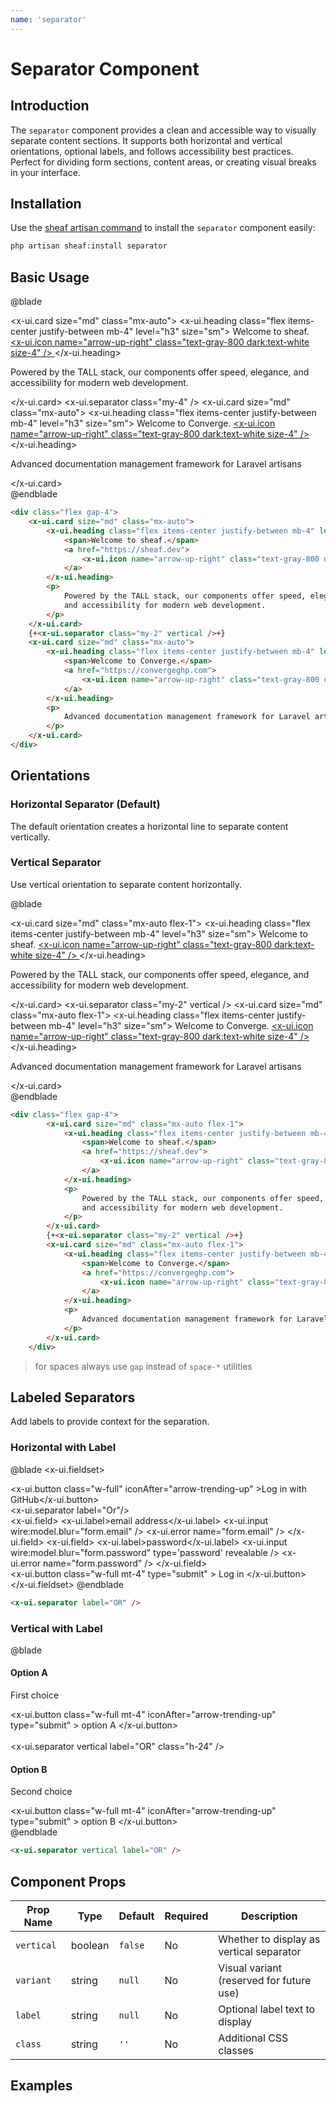 ```yaml
---
name: 'separator'
---
```


# Separator Component

## Introduction

The `separator` component provides a clean and accessible way to visually separate content sections. It supports both horizontal and vertical orientations, optional labels, and follows accessibility best practices. Perfect for dividing form sections, content areas, or creating visual breaks in your interface.

## Installation

Use the [sheaf artisan command](/docs/guides/installation#content-component-management) to install the `separator` component easily:

```bash
php artisan sheaf:install separator
```
## Basic Usage


@blade
<x-demo class="max-w-md">
    <div class="">
        <x-ui.card size="md" class="mx-auto">
            <x-ui.heading class="flex items-center justify-between mb-4" level="h3" size="sm">
                <span>Welcome to sheaf.</span>
                <a href="https://sheaf.dev">
                    <x-ui.icon name="arrow-up-right" class="text-gray-800 dark:text-white size-4" />
                </a>
            </x-ui.heading>
            <p>
                Powered by the TALL stack, our components offer speed, elegance,
                and accessibility for modern web development. 
            </p>
        </x-ui.card>
        <x-ui.separator class="my-4" />
        <x-ui.card size="md" class="mx-auto">
            <x-ui.heading class="flex items-center justify-between mb-4" level="h3" size="sm">
                <span>Welcome to Converge.</span>
                <a href="https://convergeghp.com">
                    <x-ui.icon name="arrow-up-right" class="text-gray-800 dark:text-white size-4" />
                </a>
            </x-ui.heading>
            <p>
                Advanced documentation management framework for Laravel artisans  
            </p>
        </x-ui.card>
    </div>
</x-demo>
@endblade

```html
<div class="flex gap-4">
    <x-ui.card size="md" class="mx-auto">
        <x-ui.heading class="flex items-center justify-between mb-4" level="h3" size="sm">
            <span>Welcome to sheaf.</span>
            <a href="https://sheaf.dev">
                <x-ui.icon name="arrow-up-right" class="text-gray-800 dark:text-white size-4" />
            </a>
        </x-ui.heading>
        <p>
            Powered by the TALL stack, our components offer speed, elegance,
            and accessibility for modern web development. 
        </p>
    </x-ui.card>
    {+<x-ui.separator class="my-2" vertical />+}
    <x-ui.card size="md" class="mx-auto">
        <x-ui.heading class="flex items-center justify-between mb-4" level="h3" size="sm">
            <span>Welcome to Converge.</span>
            <a href="https://convergeghp.com">
                <x-ui.icon name="arrow-up-right" class="text-gray-800 dark:text-white size-4" />
            </a>
        </x-ui.heading>
        <p>
            Advanced documentation management framework for Laravel artisans  
        </p>
    </x-ui.card>
</div>
```



## Orientations

### Horizontal Separator (Default)

The default orientation creates a horizontal line to separate content vertically.

### Vertical Separator

Use vertical orientation to separate content horizontally.

@blade
<x-demo class="w-full">
    <div class="flex gap-4">
        <x-ui.card size="md" class="mx-auto flex-1">
            <x-ui.heading class="flex items-center justify-between mb-4" level="h3" size="sm">
                <span>Welcome to sheaf.</span>
                <a href="https://sheaf.dev">
                    <x-ui.icon name="arrow-up-right" class="text-gray-800 dark:text-white size-4" />
                </a>
            </x-ui.heading>
            <p>
                Powered by the TALL stack, our components offer speed, elegance,
                and accessibility for modern web development. 
            </p>
        </x-ui.card>
        <x-ui.separator class="my-2" vertical />
        <x-ui.card size="md" class="mx-auto flex-1">
            <x-ui.heading class="flex items-center justify-between mb-4" level="h3" size="sm">
                <span>Welcome to Converge.</span>
                <a href="https://convergeghp.com">
                    <x-ui.icon name="arrow-up-right" class="text-gray-800 dark:text-white size-4" />
                </a>
            </x-ui.heading>
            <p>
                Advanced documentation management framework for Laravel artisans  
            </p>
        </x-ui.card>
    </div>
</x-demo>
@endblade

```html
<div class="flex gap-4">
        <x-ui.card size="md" class="mx-auto flex-1">
            <x-ui.heading class="flex items-center justify-between mb-4" level="h3" size="sm">
                <span>Welcome to sheaf.</span>
                <a href="https://sheaf.dev">
                    <x-ui.icon name="arrow-up-right" class="text-gray-800 dark:text-white size-4" />
                </a>
            </x-ui.heading>
            <p>
                Powered by the TALL stack, our components offer speed, elegance,
                and accessibility for modern web development. 
            </p>
        </x-ui.card>
        {+<x-ui.separator class="my-2" vertical />+}
        <x-ui.card size="md" class="mx-auto flex-1">
            <x-ui.heading class="flex items-center justify-between mb-4" level="h3" size="sm">
                <span>Welcome to Converge.</span>
                <a href="https://convergeghp.com">
                    <x-ui.icon name="arrow-up-right" class="text-gray-800 dark:text-white size-4" />
                </a>
            </x-ui.heading>
            <p>
                Advanced documentation management framework for Laravel artisans  
            </p>
        </x-ui.card>
    </div>
```
> for spaces always use `gap` instead of `space-*`  utilities

## Labeled Separators

Add labels to provide context for the separation.

### Horizontal with Label

@blade
<x-demo class="max-w-md">
    <x-ui.fieldset>
    <div class="w-full text-center">
        <x-ui.button
            class="w-full"
            iconAfter="arrow-trending-up"
        >Log in with GitHub</x-ui.button>
    </div>
    <x-ui.separator label="Or"/>
    <div class="space-y-4">
        <x-ui.field>
            <x-ui.label>email address</x-ui.label>
            <x-ui.input
                wire:model.blur="form.email"
            />
            <x-ui.error name="form.email" />
        </x-ui.field>
        <x-ui.field>
            <x-ui.label>password</x-ui.label>
            <x-ui.input
                wire:model.blur="form.password"
                type='password'
                revealable
            />
            <x-ui.error name="form.password" />
        </x-ui.field>
    </div>
    <x-ui.button 
        class="w-full mt-4"
        type="submit"
    >
        Log in
    </x-ui.button>
    </x-ui.fieldset>
</x-demo>
@endblade

```html
<x-ui.separator label="OR" />
```

### Vertical with Label

@blade
<x-demo class="w-full">
    <div class="flex items-center justify-center gap-6 py-8">
        <div class="text-center">
            <h4 class="font-medium">Option A</h4>
            <p class="text-sm text-gray-600">First choice</p>
            <x-ui.button 
                class="w-full mt-4"
                iconAfter="arrow-trending-up"
                type="submit"
            >
                option A
            </x-ui.button>
        </div>  
        <x-ui.separator vertical label="OR" class="h-24" />
        <div class="text-center">
            <h4 class="font-medium">Option B</h4>
            <p class="text-sm text-gray-600">Second choice</p>
           <x-ui.button 
                class="w-full mt-4"
                iconAfter="arrow-trending-up"
                type="submit"
            >
                option B 
            </x-ui.button>
        </div>
    </div>
</x-demo>
@endblade

```html
<x-ui.separator vertical label="OR" />
```



## Component Props

| Prop Name | Type | Default | Required | Description |
|-----------|------|---------|----------|-------------|
| `vertical` | boolean | `false` | No | Whether to display as vertical separator |
| `variant` | string | `null` | No | Visual variant (reserved for future use) |
| `label` | string | `null` | No | Optional label text to display |
| `class` | string | `''` | No | Additional CSS classes |

## Examples

